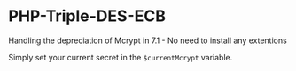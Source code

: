 # PHP-Triple-DES-ECB
Handling the depreciation of Mcrypt in 7.1 - No need to install any extentions

Simply set your current secret in the `$currentMcrypt` variable.  

